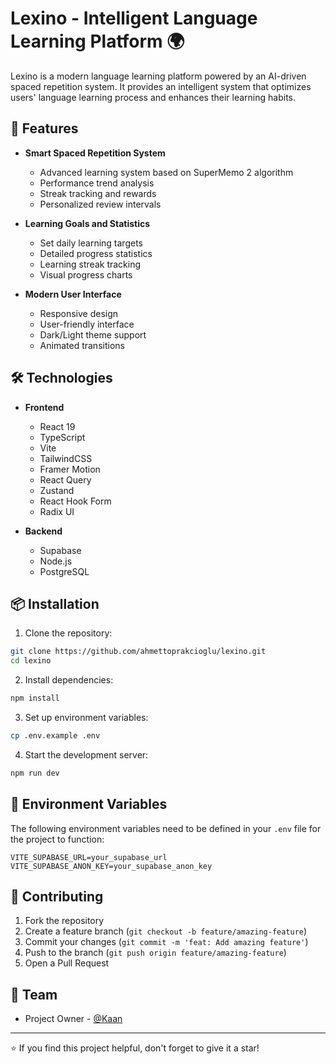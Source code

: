 # Lexino - Intelligent Language Learning Platform 🌍

Lexino is a modern language learning platform powered by an AI-driven spaced repetition system. It provides an intelligent system that optimizes users' language learning process and enhances their learning habits.

## 🚀 Features

- **Smart Spaced Repetition System**
  - Advanced learning system based on SuperMemo 2 algorithm
  - Performance trend analysis
  - Streak tracking and rewards
  - Personalized review intervals

- **Learning Goals and Statistics**
  - Set daily learning targets
  - Detailed progress statistics
  - Learning streak tracking
  - Visual progress charts

- **Modern User Interface**
  - Responsive design
  - User-friendly interface
  - Dark/Light theme support
  - Animated transitions

## 🛠️ Technologies

- **Frontend**
  - React 19
  - TypeScript
  - Vite
  - TailwindCSS
  - Framer Motion
  - React Query
  - Zustand
  - React Hook Form
  - Radix UI

- **Backend**
  - Supabase
  - Node.js
  - PostgreSQL

## 📦 Installation

1. Clone the repository:
```bash
git clone https://github.com/ahmettoprakcioglu/lexino.git
cd lexino
```

2. Install dependencies:
```bash
npm install
```

3. Set up environment variables:
```bash
cp .env.example .env
```

4. Start the development server:
```bash
npm run dev
```

## 🔧 Environment Variables

The following environment variables need to be defined in your `.env` file for the project to function:

```env
VITE_SUPABASE_URL=your_supabase_url
VITE_SUPABASE_ANON_KEY=your_supabase_anon_key
```

## 🤝 Contributing

1. Fork the repository
2. Create a feature branch (`git checkout -b feature/amazing-feature`)
3. Commit your changes (`git commit -m 'feat: Add amazing feature'`)
4. Push to the branch (`git push origin feature/amazing-feature`)
5. Open a Pull Request

## 👥 Team

- Project Owner - [@Kaan](https://github.com/ahmettoprakcioglu)

---

⭐️ If you find this project helpful, don't forget to give it a star!

